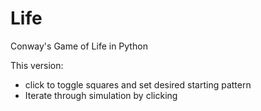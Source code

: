 Life
====

Conway's Game of Life in Python


This version:
  - <Left> click to toggle squares and set desired starting pattern
  - Iterate through simulation by <Right> clicking

